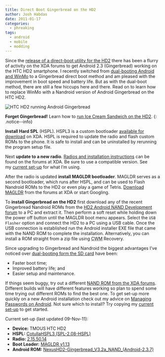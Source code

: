 ```yaml
---
title: Direct Boot Gingerbread on the HD2
author: Josh Habdas
date: 2011-01-17
categories:
  - phreaking
tags:
  - android
  - mobile
  - modding
---
```

Since the [release of a direct-boot utility for the HD2][1] there has been a flurry of activity on the XDA forums to get Android 2.3 (Gingerbread) working on the HTC HD2 smartphone. I recently switched from [dual-booting Android and WinMo][2] to a Gingerbread direct boot method and am pleased with the improvement in boot speed and battery life. But as with the dual-boot method, there are still a few hiccups here and there. Read on to learn how to replace WinMo with a Nandroid version of Android Gingerbread on the HTC HD2.

![HTC HD2 running Android Gingerbread](//s3.amazonaws.com/images.habdas.org/DSC00963-2.jpg)

<!--more-->

**Forget Gingerbread!** Learn how to <a href="/running-ice-cream-sandwich-on-the-htc-hd2">run Ice Cream Sandwich on the HD2</a>.
{: .notice--info}

<strong id="install-hard-spl">Install Hard SPL</strong> (HSPL). HSPL3 is a custom bootloader [available for download][3] on XDA. HSPL is required to update the radio and flash custom ROMs to the phone. It is safe to install and can be uninstalled by rerunning the program setup file.

Next <strong id="upgrade-to-a-new-radio">update to a new radio</strong>. [Radios and installation instructions][4] can be found on the forums at XDA. Be sure to use a compatible version. See my [current set-up][5] for what I’m using.

After the radio is updated <strong id="install-magldr">install MAGLDR bootloader</strong>. MAGLDR serves as a second bootloader, which runs after HSPL, and can be used to Flash Nandroid ROMs to the HD2 or even play a game of Tetris. [Download MAGLDR][6] from the forums at XDA or start Googling.

To <strong id="install-gingerbread">install Gingerbread on the HD2</strong> first download any of the recent Gingerbread Nandroid ROMs from the [HD2 Android NAND Development forum][7] to a PC and extract it. Then perform a soft reset while holding down the power off button until the MAGLDR boot menu appears. Select the `USB Flasher` option and connect the HD2 to a PC using a USB cable. Once the USB connection is established run the Android installer EXE file that came with the NAND ROM to complete the installation. Alternatively, you can install a ROM straight from a zip file using <abbr title="ClockworkMod">CWM</abbr> Recovery.

Since upgrading to Gingerbread and Nandroid the biggest advantages I've noticed over [dual-booting form the SD card][2] have been:

- Faster boot time;
- Improved battery life; and
- Easier setup and maintenance.

If things seem buggy, try out a different [NAND ROM from the XDA forums][8]. Different builds will have different features working so plan to spend some time trying out different ROMs to find the best one. To get set-up more quickly on a new Android installation check out my advice on [Managing Passwords on Android][9]. Not sure which to install? Try copying my [current set-up][5] to get started.

<a id="current-setup"></a>Current set-up (last updated 09-Nov-11):

- <b>Device:</b> TMOUS HTC HD2
- <b>HSPL:</b> [CotullaHSPL3 (SPL-2.08-HSPL)][2]
- <b>Radio:</b> [2.15.50.14][4]
- <b>Boot Loader:</b> [MAGLDR v1.13][10]
- <b>Android ROM:</b> [NexusHD2-Gingerbread_V3.2a_NAND_(Android-2.3.7)][11]

 [1]: http://www.xda-developers.com/android/breaking-magldr-for-the-hd2-boot-directly-to-android/
 [2]: //running-android-on-htc-hd2-leo/
 [3]: http://forum.xda-developers.com/showpost.php?p=6891358&postcount=1893
 [4]: http://forum.xda-developers.com/showthread.php?t=611787
 [5]: #current-setup
 [6]: http://forum.xda-developers.com/showthread.php?p=10197474#post10197474
 [7]: http://forum.xda-developers.com/forumdisplay.php?f=928
 [8]: http://forum.xda-developers.com/forumdisplay.php?f=743
 [9]: //managing-passwords-on-android/
 [10]: http://forum.xda-developers.com/showpost.php?p=10197474&postcount=1
 [11]: http://forum.xda-developers.com/showthread.php?t=905060 "[27.MAR][CWM] NexusHD2-Gingerbread V2.5 [Android2.3.3][Kernel: tytung_r8.3]"
